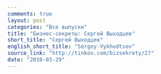 ```yaml
---
comments: true
layout: post
categories: "Все выпуски"
title: "Бизнес-секреты: Сергей Выходцев"
short_title: "Сергей Выходцев"
english_short_title: "Sergey-Vykhodtsev"
source_link: "http://tinkov.com/bizsekrety/27"
date: "2010-03-29"
---
```


